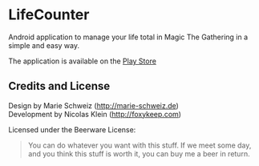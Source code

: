 LifeCounter
===========

Android application to manage your life total in Magic The Gathering in a simple and easy way.

The application is available on the [Play Store](https://play.google.com/store/apps/details?id=com.foxykeep.lifecounter)

Credits and License
-------------------

Design by Marie Schweiz (http://marie-schweiz.de)<br />
Development by Nicolas Klein (http://foxykeep.com)

Licensed under the Beerware License:

> You can do whatever you want with this stuff. If we meet some day, and you think this stuff is worth it, you can buy me a beer in return.

